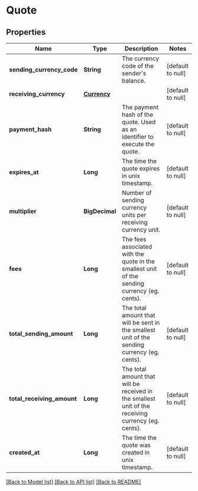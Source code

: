 # Quote
## Properties

| Name | Type | Description | Notes |
|------------ | ------------- | ------------- | -------------|
| **sending\_currency\_code** | **String** | The currency code of the sender&#39;s balance. | [default to null] |
| **receiving\_currency** | [**Currency**](Currency.md) |  | [default to null] |
| **payment\_hash** | **String** | The payment hash of the quote. Used as an identifier to execute the quote. | [default to null] |
| **expires\_at** | **Long** | The time the quote expires in unix timestamp. | [default to null] |
| **multiplier** | **BigDecimal** | Number of sending currency units per receiving currency unit. | [default to null] |
| **fees** | **Long** | The fees associated with the quote in the smallest unit of the sending currency (eg. cents). | [default to null] |
| **total\_sending\_amount** | **Long** | The total amount that will be sent in the smallest unit of the sending currency (eg. cents). | [default to null] |
| **total\_receiving\_amount** | **Long** | The total amount that will be received in the smallest unit of the receiving currency (eg. cents). | [default to null] |
| **created\_at** | **Long** | The time the quote was created in unix timestamp. | [default to null] |

[[Back to Model list]](../README.md#documentation-for-models) [[Back to API list]](../README.md#documentation-for-api-endpoints) [[Back to README]](../README.md)

